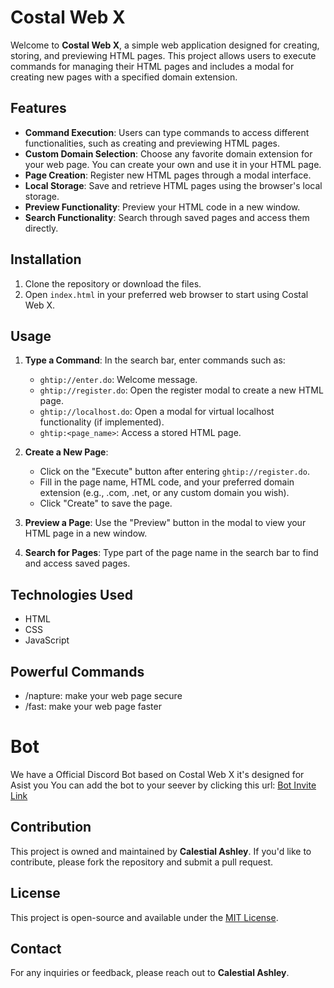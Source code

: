 # Costal Web X

Welcome to **Costal Web X**, a simple web application designed for creating, storing, and previewing HTML pages. This project allows users to execute commands for managing their HTML pages and includes a modal for creating new pages with a specified domain extension.

## Features

- **Command Execution**: Users can type commands to access different functionalities, such as creating and previewing HTML pages.
- **Custom Domain Selection**: Choose any favorite domain extension for your web page. You can create your own and use it in your HTML page.
- **Page Creation**: Register new HTML pages through a modal interface.
- **Local Storage**: Save and retrieve HTML pages using the browser's local storage.
- **Preview Functionality**: Preview your HTML code in a new window.
- **Search Functionality**: Search through saved pages and access them directly.

## Installation

1. Clone the repository or download the files.
2. Open `index.html` in your preferred web browser to start using Costal Web X.

## Usage

1. **Type a Command**: In the search bar, enter commands such as:
   - `ghtip://enter.do`: Welcome message.
   - `ghtip://register.do`: Open the register modal to create a new HTML page.
   - `ghtip://localhost.do`: Open a modal for virtual localhost functionality (if implemented).
   - `ghtip:<page_name>`: Access a stored HTML page.

2. **Create a New Page**:
   - Click on the "Execute" button after entering `ghtip://register.do`.
   - Fill in the page name, HTML code, and your preferred domain extension (e.g., .com, .net, or any custom domain you wish).
   - Click "Create" to save the page.

3. **Preview a Page**: Use the "Preview" button in the modal to view your HTML page in a new window.

4. **Search for Pages**: Type part of the page name in the search bar to find and access saved pages.

## Technologies Used

- HTML
- CSS
- JavaScript

## Powerful Commands 

- /napture: make your web page secure 
- /fast: make your web page faster 

# Bot
We have a Official Discord Bot based on Costal Web X it's designed for Asist you 
You can add the bot to your seever by clicking this url: [Bot Invite Link](https://discord.com/oauth2/authorize?client_id=1302298319426420777&permissions=8&integration_type=0&scope=bot)

## Contribution

This project is owned and maintained by **Calestial Ashley**. If you'd like to contribute, please fork the repository and submit a pull request.

## License

This project is open-source and available under the [MIT License](LICENSE).

## Contact

For any inquiries or feedback, please reach out to **Calestial Ashley**.
